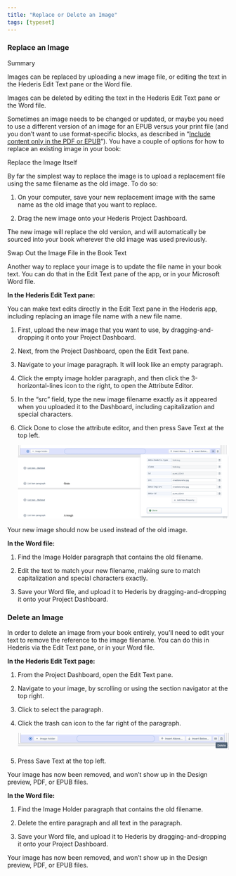 ```yaml
---
title: "Replace or Delete an Image"
tags: [typeset]
---
```

 
<html><body><section data-type="chapter" class="hsecchapter" data-hederis-type="hsecchapter" id="replace-an-image" data-pi-attrs="id: replace-an-image; data-tags: typeset;" role="doc-chapter" data-tags="typeset" data-author-name=" " data-book-title=" " title="Replace or Delete an Image"><section class="hwprsubsection" data-hederis-type="hwprsubsection" id="pI7OO66TA" data-type="subsection" title="Replace an Image"><h1 data-hederis-type="hblktitle" class="hblktitle" id="p8ktc5LKe">Replace an Image</h1><div class="hwprbox box" data-hederis-type="hwprbox" id="pzDqGc3PY" data-type="sidebar"><p class="hblktype" data-hederis-type="hblktype" id="paPdjsCQK">Summary</p><p class="hblkp" data-hederis-type="hblkp" id="pp7IBMvIX">Images can be replaced by uploading a new image file, or editing the text in the Hederis Edit Text pane or the Word file.</p><p class="hblkp" data-hederis-type="hblkp" id="pUwgireAU">Images can be deleted by editing the text in the Hederis Edit Text pane or the Word file.</p></div><p class="hblkp" data-hederis-type="hblkp" id="pXt08LyJx">Sometimes an image needs to be changed or updated, or maybe you need to use a different version of an image for an EPUB versus your print file (and you don&#8217;t want to use format-specific blocks, as described in &#8220;<a href="{% link _docs/include-custom-content.md %}" class="hspana" data-hederis-type="hspana" id="pNohEjUKe">Include content only in the PDF or EPUB</a>&#8221;). You have a couple of options for how to replace an existing image in your book:</p><p class="hblkh1" data-hederis-type="hblkh1" id="pRnL5HyJL">Replace the Image Itself</p><p class="hblkp" data-hederis-type="hblkp" id="pvtvjZ3Vk">By far the simplest way to replace the image is to upload a replacement file using the same filename as the old image. To do so:</p><ol class="hwprnumlist" data-hederis-type="hwprnumlist" id="pudBJiO5h"><li class="hblkoli" data-hederis-type="hblkoli" id="liNokMGiYI"><p class="hblkoli" data-hederis-type="hblklip" id="pC3OxSf70">On your computer, save your new replacement image with the same name as the old image that you want to replace.</p></li><li class="hblkoli" data-hederis-type="hblkoli" id="liOvPp9GP0"><p class="hblkoli" data-hederis-type="hblklip" id="pd4LCqbY8">Drag the new image onto your Hederis Project Dashboard. </p></li></ol><p class="hblkp" data-hederis-type="hblkp" id="prBbjo5Lt">The new image will replace the old version, and will automatically be sourced into your book wherever the old image was used previously.</p><p class="hblkh1" data-hederis-type="hblkh1" id="pXFzg34l8">Swap Out the Image File in the Book Text</p><p class="hblkp" data-hederis-type="hblkp" id="pDSBDSRry">Another way to replace your image is to update the file name in your book text. You can do that in the Edit Text pane of the app, or in your Microsoft Word file.</p><p class="hblkp" data-hederis-type="hblkp" id="psTQZxJBE"><strong data-hederis-type="hspanstrong" id="pBTGBJNFH">In the <strong class="hspanstrong" data-hederis-type="hspanstrong" id="pqAf18qhj">Hederis Edit Text pane:</strong></strong></p><p class="hblkp" data-hederis-type="hblkp" id="pZbiCrfbm">You can make text edits directly in the Edit Text pane in the Hederis app, including replacing an image file name with a new file name.</p><ol class="hwprnumlist" data-hederis-type="hwprnumlist" id="pkxm3jVPP"><li class="hblkoli" data-hederis-type="hblkoli" id="liAleDZDyU"><p class="hblkoli" data-hederis-type="hblklip" id="pafGeFZwX">First, upload the new image that you want to use, by dragging-and-dropping it onto your Project Dashboard.</p></li><li class="hblkoli" data-hederis-type="hblkoli" id="li5AtPtQda"><p class="hblkoli" data-hederis-type="hblklip" id="pj4KTFYfA">Next, from the Project Dashboard, open the Edit Text pane.</p></li><li class="hblkoli" data-hederis-type="hblkoli" id="limZr0t0V4"><p class="hblkoli" data-hederis-type="hblklip" id="pfjSC7PM1">Navigate to your image paragraph. It will look like an empty paragraph.</p></li><li class="hblkoli" data-hederis-type="hblkoli" id="liYwIXvk0B"><p class="hblkoli" data-hederis-type="hblklip" id="pyJMVQfKU">Click the empty image holder paragraph, and then click the 3-horizontal-lines icon to the right, to open the Attribute Editor.</p></li><li class="hblkoli" data-hederis-type="hblkoli" id="liODMM7spq"><p class="hblkoli" data-hederis-type="hblklip" id="pnoWwRqFj">In the &#8220;src&#8221; field, type the new image filename exactly as it appeared when you uploaded it to the Dashboard, including capitalization and special characters.</p></li><li class="hblkoli" data-hederis-type="hblkoli" id="limSFM5hVc"><p class="hblkoli" data-hederis-type="hblklip" id="p1Q7fWlV6">Click Done to close the attribute editor, and then press Save Text at the top left.</p><img data-hederis-type="hblkimg" class="hblkimg" id="pATKWnt4Y" src="/images/replaceimage2.png" data-img-src="/images/replaceimage2.png"/></li></ol><p class="hblkp" data-hederis-type="hblkp" id="pV8oRCR8W">Your new image should now be used instead of the old image.</p><p class="hblkp" data-hederis-type="hblkp" id="pxHifz3jv"><strong class="hspanstrong" data-hederis-type="hspanstrong" id="pUIgEo9Fn">In the Word file:</strong></p><ol class="hwprnumlist" data-hederis-type="hwprnumlist" id="pcnSiMifw"><li class="hblkoli" data-hederis-type="hblkoli" id="lipl9zlZH0"><p class="hblkoli" data-hederis-type="hblklip" id="pIAIm5Etx">Find the Image Holder paragraph that contains the old filename.</p></li><li class="hblkoli" data-hederis-type="hblkoli" id="liLjf84TJ9"><p class="hblkoli" data-hederis-type="hblklip" id="pXEWQIoyt">Edit the text to match your new filename, making sure to match capitalization and special characters exactly.</p></li><li class="hblkoli" data-hederis-type="hblkoli" id="li5oyVyk2q"><p class="hblkoli" data-hederis-type="hblklip" id="pLmlbGLDc">Save your Word file, and upload it to Hederis by dragging-and-dropping it onto your Project Dashboard.</p></li></ol></section><section class="hwprsubsection" data-hederis-type="hwprsubsection" id="pavmLk9Cu" data-type="subsection" title="Delete an Image"><h1 data-hederis-type="hblktitle" class="hblktitle" id="pw8Eninpu">Delete an Image</h1><p class="hblkp" data-hederis-type="hblkp" id="pv0SQ3Rso">In order to delete an image from your book entirely, you&#8217;ll need to edit your text to remove the reference to the image filename. You can do this in Hederis via the Edit Text pane, or in your Word file.</p><p class="hblkp" data-hederis-type="hblkp" id="pyAPPOePf"><strong class="hspanstrong" data-hederis-type="hspanstrong" id="pC862ZEUt">In the Hederis Edit Text page:</strong></p><ol class="hwprnumlist" data-hederis-type="hwprnumlist" id="pLHqcKmdM"><li class="hblkoli" data-hederis-type="hblkoli" id="li3sBrukfV"><p class="hblkoli" data-hederis-type="hblklip" id="p1R6LNdyn">From the Project Dashboard, open the Edit Text pane.</p></li><li class="hblkoli" data-hederis-type="hblkoli" id="liLz1ryZWq"><p class="hblkoli" data-hederis-type="hblklip" id="pzVs7fSqS">Navigate to your image, by scrolling or using the section navigator at the top right.</p></li><li class="hblkoli" data-hederis-type="hblkoli" id="lijaLox12S"><p class="hblkoli" data-hederis-type="hblklip" id="pMkayqBFr">Click to select the paragraph.</p></li><li class="hblkoli" data-hederis-type="hblkoli" id="liLkwkaxqy"><p class="hblkoli" data-hederis-type="hblklip" id="pqs5lB8qZ">Click the trash can icon to the far right of the paragraph.</p><img data-hederis-type="hblkimg" class="hblkimg" id="pkA30qYLx" src="/images/replaceimage3.png" data-img-src="/images/replaceimage3.png"/></li><li class="hblkoli" data-hederis-type="hblkoli" id="liKgp2NmGE"><p class="hblkoli" data-hederis-type="hblklip" id="pxDzrirgn">Press Save Text at the top left.</p></li></ol><p class="hblkp" data-hederis-type="hblkp" id="pdFsglBMi">Your image has now been removed, and won&#8217;t show up in the Design preview, PDF, or EPUB files.</p><p class="hblkp" data-hederis-type="hblkp" id="pCPBHJs8n"><strong class="hspanstrong" data-hederis-type="hspanstrong" id="pFCteQzqu">In the Word file:</strong></p><ol class="hwprnumlist" data-hederis-type="hwprnumlist" id="pmi7Kh2dj"><li class="hblkoli" data-hederis-type="hblkoli" id="liTdSWb6tx"><p class="hblkoli" data-hederis-type="hblklip" id="p3Il2Q9UC">Find the Image Holder paragraph that contains the old filename.</p></li><li class="hblkoli" data-hederis-type="hblkoli" id="liLprHiWVN"><p class="hblkoli" data-hederis-type="hblklip" id="pKFxfGxdA">Delete the entire paragraph and all text in the paragraph.</p></li><li class="hblkoli" data-hederis-type="hblkoli" id="liG3B2J44F"><p class="hblkoli" data-hederis-type="hblklip" id="pSL4YQi3K">Save your Word file, and upload it to Hederis by dragging-and-dropping it onto your Project Dashboard.</p></li></ol><p class="hblkp" data-hederis-type="hblkp" id="pVz9qK1mP">Your image has now been removed, and won&#8217;t show up in the Design preview, PDF, or EPUB files.</p></section></section></body></html>
